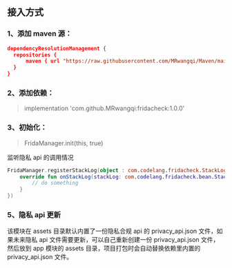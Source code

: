 ## 接入方式

### 1、添加 maven 源：

```json
dependencyResolutionManagement {
  repositories {
      maven { url "https://raw.githubusercontent.com/MRwangqi/Maven/main"}
  }
}
```

### 2、添加依赖：

> implementation 'com.github.MRwangqi:fridacheck:1.0.0'

### 3、初始化：

>  FridaManager.init(this, true)

监听隐私 api 的调用情况

```kotlin
FridaManager.registerStackLog(object : com.codelang.fridacheck.StackLogListener {
    override fun onStackLog(stackLog: com.codelang.fridacheck.bean.StackLog) {
        // do something
    }
})
```

### 5、隐私 api 更新

该模块在 assets 目录默认内置了一份隐私合规 api 的 privacy_api.json 文件，如果未来隐私 api
文件需要更新，可以自己重新创建一份 privacy_api.json 文件，然后放到 app 模块的 assets
目录，项目打包时会自动替换依赖里内置的 privacy_api.json 文件。